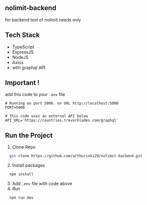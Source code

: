 ## nolimit-backend
for backend test of nolimit needs only

## Tech Stack
- TypeScript
- ExpressJS
- NodeJS
- Axios
- wtih graphql API


## Important !
 add this code to your `.env` file
```env
# Running on port 5000. on URL http://localhost:5000
PORT=5000

# This code uses an external API below
API_URL='https://countries.trevorblades.com/graphql'
```

## Run the Project
 1. Clone Repo
```bash
  git clone https://github.com/arthuriski29/nolimit-backend.git
```
 2. Install packages
```bash
  npm install
```
 3. Add `.env` file with code above
 4. Run
```bash
  npm run dev
```
